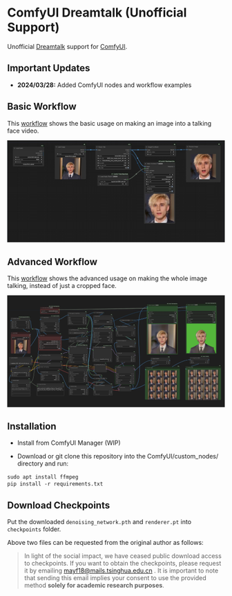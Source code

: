# ComfyUI Dreamtalk (Unofficial Support)

Unofficial [Dreamtalk](https://github.com/ali-vilab/dreamtalk) support for [ComfyUI](https://github.com/comfyanonymous/ComfyUI).

## Important Updates
- **2024/03/28:** Added ComfyUI nodes and workflow examples

## Basic Workflow
This [workflow](examples/dream_talk_simple.json) shows the basic usage on making an image into a talking face video.

 ![](examples/dream_talk_simple.jpg)

## Advanced Workflow
This [workflow](examples/dream_talk_advanced.json) shows the advanced usage on making the whole image talking, instead of just a cropped face.

 ![](examples/dream_talk_advanced.jpg)

## Installation
- Install from ComfyUI Manager (WIP)

- Download or git clone this repository into the ComfyUI/custom_nodes/ directory and run:
```
sudo apt install ffmpeg
pip install -r requirements.txt
```

## Download Checkpoints
Put the downloaded `denoising_network.pth` and `renderer.pt` into `checkpoints` folder. 

Above two files can be requested from the original author as follows:

> In light of the social impact, we have ceased public download access to checkpoints. If you want to obtain the checkpoints, please request it by emailing mayf18@mails.tsinghua.edu.cn . It is important to note that sending this email implies your consent to use the provided method **solely for academic research purposes**.

